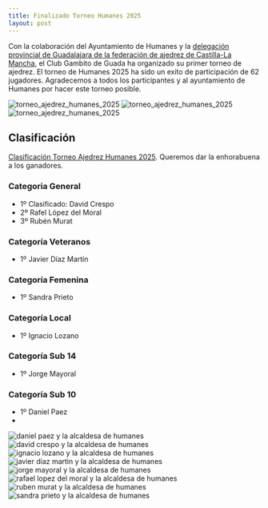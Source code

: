 ```yaml
---
title: Finalizado Torneo Humanes 2025
layout: post
---
```


Con la colaboración del Ayuntamiento de Humanes y la [delegación provincial de Guadalajara de la federación de ajedrez de Castilla-La Mancha](https://ajedrezguadalajara.com), el Club Gambito de Guada ha organizado su primer torneo de ajedrez. El torneo de Humanes 2025 ha sido un exito de participación de 62 jugadores. Agradecemos a todos los participantes y al ayuntamiento de Humanes por hacer este torneo posible.

![torneo_ajedrez_humanes_2025](/assets/2025-03-09-torneo-ajedrez-humanes/torneo_ajedrez_humanes_2025_1.jpg)
![torneo_ajedrez_humanes_2025](/assets/2025-03-09-torneo-ajedrez-humanes/torneo_ajedrez_humanes_2025_2.jpg)
![torneo_ajedrez_humanes_2025](/assets/2025-03-09-torneo-ajedrez-humanes/torneo_ajedrez_humanes_2025_3.jpg)

## Clasificación

[Clasificación Torneo Ajedrez Humanes 2025](https://info64.org/torneo-de-ajedrez-de-humanes/standings). Queremos dar la enhorabuena a los ganadores.

### Categoria General

- 1º Clasificado: David Crespo
- 2º Rafel López del Moral
- 3º  Rubén Murat

### Categoría Veteranos
- 1º Javier Díaz Martín

### Categoría Femenina
- 1º Sandra Prieto

### Categoría Local
- 1º Ignacio Lozano

### Categoría Sub 14
- 1º Jorge Mayoral
 
### Categoría Sub 10
- 1º Daniel Paez
- 
![daniel paez y la alcaldesa de humanes](/assets/2025-03-09-torneo-ajedrez-humanes/daniel_paez_y_la_alcaldesa_de_humanes.jpg)
![david crespo y la alcaldesa de humanes](/assets/2025-03-09-torneo-ajedrez-humanes/david_crespo_y_la_alcaldesa_de_humanes.jpg)
![ignacio lozano y la alcaldesa de humanes](/assets/2025-03-09-torneo-ajedrez-humanes/ignacio_lozano_y_la_alcaldesa_de_humanes.jpg)
![javier diaz martin y la alcaldesa de humanes](/assets/2025-03-09-torneo-ajedrez-humanes/javier_diaz_martin_y_la_alcaldesa_de_humanes.jpg)
![jorge mayoral y la alcaldesa de humanes](/assets/2025-03-09-torneo-ajedrez-humanes/jorge_mayoral_y_la_alcaldesa_de_humanes.jpg)
![rafael lopez del moral y la alcaldesa de humanes](/assets/2025-03-09-torneo-ajedrez-humanes/rafael_lopez_del_moral_y_la_alcaldesa_de_humanes.jpg)
![ruben murat y la alcaldesa de humanes](/assets/2025-03-09-torneo-ajedrez-humanes/ruben_murat_y_la_alcaldesa_de_humanes.jpg)
![sandra prieto y la alcaldesa de humanes](/assets/2025-03-09-torneo-ajedrez-humanes/sandra_prieto_y_la_alcaldesa_de_humanes.jpg)